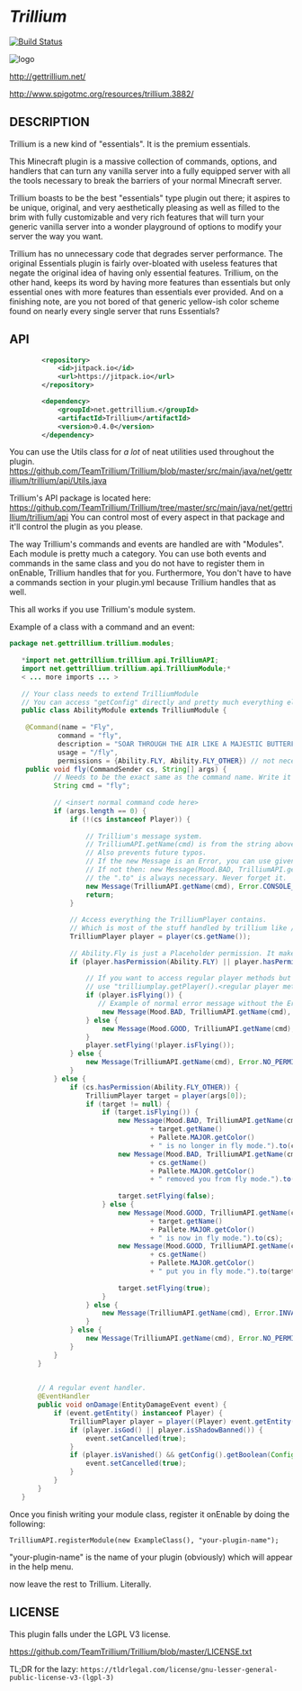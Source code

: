 # *Trillium*

[![Build Status](https://travis-ci.org/TeamTrillium/Trillium.svg)](https://travis-ci.org/TeamTrillium/Trillium)

![logo](http://i.imgur.com/4UePdLH.png)

http://gettrillium.net/

http://www.spigotmc.org/resources/trillium.3882/

## DESCRIPTION

Trillium is a new kind of "essentials". It is the premium essentials.


This Minecraft plugin is a massive collection of commands, options, and handlers that can turn any vanilla server into a fully equipped server with all the tools necessary to break the barriers of your normal Minecraft server.

Trillium boasts to be the best "essentials" type plugin out there; it aspires to be unique, original, and very aesthetically pleasing as well as filled to the brim with fully customizable and very rich features that will turn your generic vanilla server into a wonder playground of options to modify your server the way you want.

Trillium has no unnecessary code that degrades server performance. The original Essentials plugin is fairly over-bloated with useless features that negate the original idea of having only essential features. Trillium, on the other hand, keeps its word by having more features than essentials but only essential ones with more features than essentials ever provided. And on a finishing note, are you not bored of that generic yellow-ish color scheme found on nearly every single server that runs Essentials?

## API

```xml
        <repository>
            <id>jitpack.io</id>
            <url>https://jitpack.io</url>
        </repository>

        <dependency>
            <groupId>net.gettrillium.</groupId>
            <artifactId>Trillium</artifactId>
            <version>0.4.0</version>
        </dependency>
```

You can use the Utils class for *a lot* of neat utilities used throughout the plugin.
https://github.com/TeamTrillium/Trillium/blob/master/src/main/java/net/gettrillium/trillium/api/Utils.java

Trillium's API package is located here:
https://github.com/TeamTrillium/Trillium/tree/master/src/main/java/net/gettrillium/trillium/api
You can control most of every aspect in that package and it'll control the plugin as you please.

The way Trillium's commands and events are handled are with "Modules". Each module is pretty much a category.
You can use both events and commands in the same class and you do not have to register them in onEnable, Trillium handles that for you.
Furthermore, You don't have to have a commands section in your plugin.yml because Trillium handles that as well.

This all works if you use Trillium's module system.

Example of a class with a command and an event:

```java
package net.gettrillium.trillium.modules;
   
   *import net.gettrillium.trillium.api.TrilliumAPI;
   import net.gettrillium.trillium.api.TrilliumModule;*
   < ... more imports ... >
   
   // Your class needs to extend TrilliumModule
   // You can access "getConfig" directly and pretty much everything else.
   public class AbilityModule extends TrilliumModule {
   
    @Command(name = "Fly",
            command = "fly",
            description = "SOAR THROUGH THE AIR LIKE A MAJESTIC BUTTERFLY!",
            usage = "/fly",
            permissions = {Ability.FLY, Ability.FLY_OTHER}) // not necessary
    public void fly(CommandSender cs, String[] args) {
           // Needs to be the exact same as the command name. Write it ONLY if you want to make the command more synced with everything.
           String cmd = "fly";
           
           // <insert normal command code here>
           if (args.length == 0) {
               if (!(cs instanceof Player)) {
                   
                   // Trillium's message system.
                   // TrilliumAPI.getName(cmd) is from the string above, it's only for stuff like this. Makes your code neat. Not necessary though.
                   // Also prevents future typos.
                   // If the new Message is an Error, you can use given errors from the Error class.
                   // If not then: new Message(Mood.BAD, TrilliumAPI.getName(cmd), "Uh oh, you aint da console bro").to(cs);
                   // the ".to" is always necessary. Never forget it.
                   new Message(TrilliumAPI.getName(cmd), Error.CONSOLE_NOT_ALLOWED).to(cs);
                   return;
               }
   
               // Access everything the TrilliumPlayer contains.
               // Which is most of the stuff handled by trillium like /home.
               TrilliumPlayer player = player(cs.getName());
   
               // Ability.Fly is just a Placeholder permission. It makes the code simpler, you can just use a String permission.
               if (player.hasPermission(Ability.FLY) || player.hasPermission(Ability.FLY_OTHER)) {
               
                   // If you want to access regular player methods but only have the TrilliumPlayer object, then
                   // use "trilliumplay.getPlayer().<regular player methods here>"
                   if (player.isFlying()) {
                      // Example of normal error message without the Error enums.
                       new Message(Mood.BAD, TrilliumAPI.getName(cmd), "You are no longer in fly mode.").to(player);
                   } else {
                       new Message(Mood.GOOD, TrilliumAPI.getName(cmd), "You are now in fly mode.").to(player);
                   }
                   player.setFlying(!player.isFlying());
               } else {
                   new Message(TrilliumAPI.getName(cmd), Error.NO_PERMISSION, TrilliumAPI.getPermissions(cmd)[0]).to(player);
               }
           } else {
               if (cs.hasPermission(Ability.FLY_OTHER)) {
                   TrilliumPlayer target = player(args[0]);
                   if (target != null) {
                       if (target.isFlying()) {
                           new Message(Mood.BAD, TrilliumAPI.getName(cmd), Pallete.HIGHLIGHT.getColor()
                                   + target.getName()
                                   + Pallete.MAJOR.getColor()
                                   + " is no longer in fly mode.").to(cs);
                           new Message(Mood.BAD, TrilliumAPI.getName(cmd), Pallete.HIGHLIGHT.getColor()
                                   + cs.getName()
                                   + Pallete.MAJOR.getColor()
                                   + " removed you from fly mode.").to(target);
   
                           target.setFlying(false);
                       } else {
                           new Message(Mood.GOOD, TrilliumAPI.getName(cmd), Pallete.HIGHLIGHT.getColor()
                                   + target.getName()
                                   + Pallete.MAJOR.getColor()
                                   + " is now in fly mode.").to(cs);
                           new Message(Mood.GOOD, TrilliumAPI.getName(cmd), Pallete.HIGHLIGHT.getColor()
                                   + cs.getName()
                                   + Pallete.MAJOR.getColor()
                                   + " put you in fly mode.").to(target);
   
                           target.setFlying(true);
                       }
                   } else {
                       new Message(TrilliumAPI.getName(cmd), Error.INVALID_PLAYER, args[0]).to(cs);
                   }
               } else {
                   new Message(TrilliumAPI.getName(cmd), Error.NO_PERMISSION, TrilliumAPI.getPermissions(cmd)[1]).to(cs);
               }
           }
       }
   

       // A regular event handler.
       @EventHandler
       public void onDamage(EntityDamageEvent event) {
           if (event.getEntity() instanceof Player) {
               TrilliumPlayer player = player((Player) event.getEntity());
               if (player.isGod() || player.isShadowBanned()) {
                   event.setCancelled(true);
               }
               if (player.isVanished() && getConfig().getBoolean(Configuration.Ability.GOD)) {
                   event.setCancelled(true);
               }
           }
       }
   }
```

Once you finish writing your module class, register it onEnable by doing the following:

`TrilliumAPI.registerModule(new ExampleClass(), "your-plugin-name");`

"your-plugin-name" is the name of your plugin (obviously) which will appear in the help menu.

now leave the rest to Trillium. Literally.


## LICENSE

This plugin falls under the LGPL V3 license.
                          
https://github.com/TeamTrillium/Trillium/blob/master/LICENSE.txt

TL;DR for the lazy: `https://tldrlegal.com/license/gnu-lesser-general-public-license-v3-(lgpl-3)`
